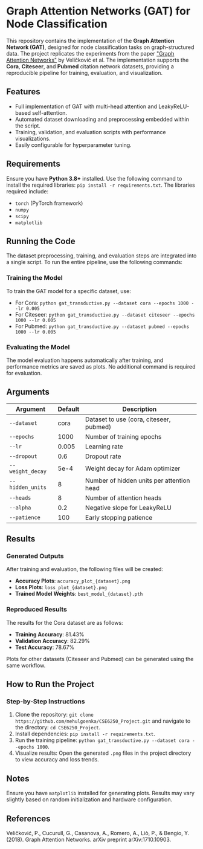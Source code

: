 # Graph Attention Networks (GAT) for Node Classification

This repository contains the implementation of the **Graph Attention Network (GAT)**, designed for node classification tasks on graph-structured data. The project replicates the experiments from the paper ["Graph Attention Networks"](https://arxiv.org/abs/1710.10903) by Veličković et al. The implementation supports the **Cora**, **Citeseer**, and **Pubmed** citation network datasets, providing a reproducible pipeline for training, evaluation, and visualization.

## Features
- Full implementation of GAT with multi-head attention and LeakyReLU-based self-attention.
- Automated dataset downloading and preprocessing embedded within the script.
- Training, validation, and evaluation scripts with performance visualizations.
- Easily configurable for hyperparameter tuning.

## Requirements
Ensure you have **Python 3.8+** installed. Use the following command to install the required libraries: `pip install -r requirements.txt`. The libraries required include:
- `torch` (PyTorch framework)
- `numpy`
- `scipy`
- `matplotlib`

## Running the Code
The dataset preprocessing, training, and evaluation steps are integrated into a single script. To run the entire pipeline, use the following commands:

### Training the Model
To train the GAT model for a specific dataset, use:
- For Cora: `python gat_transductive.py --dataset cora --epochs 1000 --lr 0.005`
- For Citeseer: `python gat_transductive.py --dataset citeseer --epochs 1000 --lr 0.005`
- For Pubmed: `python gat_transductive.py --dataset pubmed --epochs 1000 --lr 0.005`

### Evaluating the Model
The model evaluation happens automatically after training, and performance metrics are saved as plots. No additional command is required for evaluation.

## Arguments
| Argument         | Default | Description                               |
|------------------|---------|-------------------------------------------|
| `--dataset`      | cora    | Dataset to use (cora, citeseer, pubmed)   |
| `--epochs`       | 1000    | Number of training epochs                 |
| `--lr`           | 0.005   | Learning rate                             |
| `--dropout`      | 0.6     | Dropout rate                              |
| `--weight_decay` | 5e-4    | Weight decay for Adam optimizer           |
| `--hidden_units` | 8       | Number of hidden units per attention head |
| `--heads`        | 8       | Number of attention heads                 |
| `--alpha`        | 0.2     | Negative slope for LeakyReLU              |
| `--patience`     | 100     | Early stopping patience                   |

## Results
### Generated Outputs
After training and evaluation, the following files will be created:
- **Accuracy Plots**: `accuracy_plot_{dataset}.png`
- **Loss Plots**: `loss_plot_{dataset}.png`
- **Trained Model Weights**: `best_model_{dataset}.pth`

### Reproduced Results
The results for the Cora dataset are as follows:
- **Training Accuracy**: 81.43%
- **Validation Accuracy**: 82.29%
- **Test Accuracy**: 78.67%

Plots for other datasets (Citeseer and Pubmed) can be generated using the same workflow.

## How to Run the Project
### Step-by-Step Instructions
1. Clone the repository: `git clone https://github.com/mehulgoenka/CSE6250_Project.git` and navigate to the directory: `cd CSE6250_Project`.
2. Install dependencies: `pip install -r requirements.txt`.
3. Run the training pipeline: `python gat_transductive.py --dataset cora --epochs 1000`.
4. Visualize results: Open the generated `.png` files in the project directory to view accuracy and loss trends.

## Notes
Ensure you have `matplotlib` installed for generating plots. Results may vary slightly based on random initialization and hardware configuration.

## References
Veličković, P., Cucurull, G., Casanova, A., Romero, A., Liò, P., & Bengio, Y. (2018). Graph Attention Networks. arXiv preprint arXiv:1710.10903.
